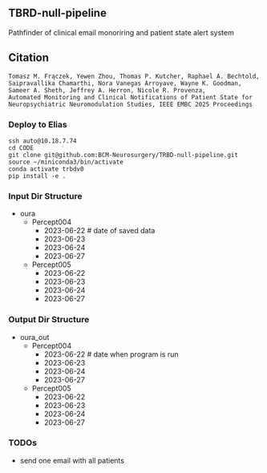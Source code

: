 ## TBRD-null-pipeline
Pathfinder of clinical email monoriring and patient state alert system 

## Citation

```
Tomasz M. Frączek, Yewen Zhou, Thomas P. Kutcher, Raphael A. Bechtold, Saipravallika Chamarthi, Nora Vanegas Arroyave, Wayne K. Goodman, Sameer A. Sheth, Jeffrey A. Herron, Nicole R. Provenza, 
Automated Monitoring and Clinical Notifications of Patient State for Neuropsychiatric Neuromodulation Studies, IEEE EMBC 2025 Proceedings
```

### Deploy to Elias
```
ssh auto@10.18.7.74
cd CODE
git clone git@github.com:BCM-Neurosurgery/TRBD-null-pipeline.git
source ~/miniconda3/bin/activate
conda activate trbdv0
pip install -e .
```

### Input Dir Structure
- oura
    - Percept004
        - 2023-06-22 # date of saved data
        - 2023-06-23
        - 2023-06-24
        - 2023-06-27
    - Percept005
        - 2023-06-22
        - 2023-06-23
        - 2023-06-24
        - 2023-06-27


### Output Dir Structure
- oura_out
    - Percept004
        - 2023-06-22 # date when program is run
        - 2023-06-23
        - 2023-06-24
        - 2023-06-27
    - Percept005
        - 2023-06-22
        - 2023-06-23
        - 2023-06-24
        - 2023-06-27


### TODOs
- send one email with all patients
